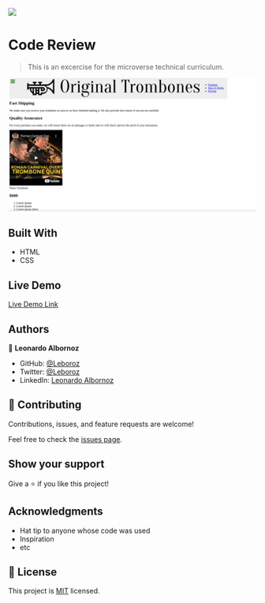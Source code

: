 ![](https://img.shields.io/badge/Microverse-blueviolet)

# Code Review

> This is an excercise for the microverse technical curriculum.

![screenshot](./assets/images/app.png)


## Built With

- HTML
- CSS

## Live Demo

[Live Demo Link](leboroz.github.io/Project-review)

## Authors

👤 **Leonardo Albornoz**

- GitHub: [@Leboroz](https://github.com/Leboroz)
- Twitter: [@Leboroz](https://twitter.com/Leboroz)
- LinkedIn: [Leonardo Albornoz](https://linkedin.com/in/linkedinhandle)


## 🤝 Contributing

Contributions, issues, and feature requests are welcome!

Feel free to check the [issues page](https://github.com/Leboroz/Project-review/issues).

## Show your support

Give a ⭐️ if you like this project!

## Acknowledgments

- Hat tip to anyone whose code was used
- Inspiration
- etc

## 📝 License

This project is [MIT](./MIT.md) licensed.
